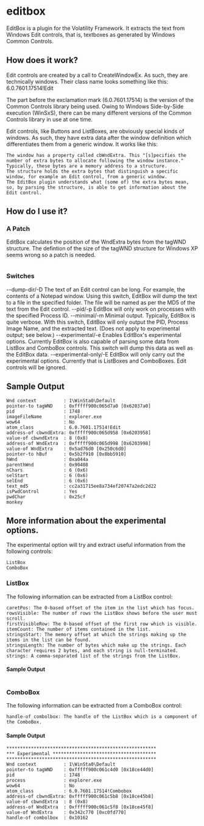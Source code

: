 # editbox
EditBox is a plugin for the Volatility Framework. It extracts the text from Windows Edit controls, that is, textboxes as generated by Windows Common Controls.

## How does it work?
Edit controls are created by a call to CreateWindowEx. As such, they are technically windows. Their class name looks something like this:
6.0.7601.17514!Edit

The part before the exclamation mark (6.0.7601.17514) is the version of the Common Controls library being used. Owing to Windows Side-by-Side execution (WinSxS), there can be many different versions of the Common Controls library in use at one time.

Edit controls, like Buttons and ListBoxes, are obviously special kinds of windows. As such, they have extra data after the window definition which differentiates them from a generic window. It works like this:

    The window has a property called cbWndExtra. This "[s]pecifies the number of extra bytes to allocate following the window instance."
    Typically, these bytes are a memory address to a structure.
    The structure holds the extra bytes that distinguish a specific window, for example an Edit control, from a generic window.
    The EditBox plugin understands what (some of) the extra bytes mean, so, by parsing the structure, is able to get information about the Edit control.

## How do I use it?
### A Patch
EditBox calculates the position of the WndExtra bytes from the tagWND structure. The defintion of the size of the tagWND structure for Windows XP seems wrong so a patch is needed.
```
```
### Switches
--dump-dir/-D 	The text of an Edit control can be long. For example, the contents of a Notepad window. Using this switch, EditBox will dump the text to a file in the specified folder. The file will be named as per the MD5 of the text from the Edit control.
--pid/-p 	EditBox will only work on processes with the specified Process ID.
--minimal/-m 	Minimal output. Typically, EditBox is quite verbose. With this switch, EditBox will only output the PID, Process Image Name, and the extracted text. (Does not apply to experimental output; see below.)
--experimental/-e 	Enables EditBox's experimental options. Currently EditBox is also capable of parsing some data from ListBox and ComboBox controls. This switch will dump this data as well as the EditBox data.
--experimental-only/-E 	EditBox will only carry out the experimental options. Currently that is ListBoxes and ComboBoxes. Edit controls will be ignored.

## Sample Output
```
Wnd context          : 1\WinSta0\Default
pointer-to tagWND    : 0xfffff900c065d7a0 [0x62037a0]
pid                  : 1748
imageFileName        : explorer.exe
wow64                : No
atom_class           : 6.0.7601.17514!Edit
address-of cbwndExtra: 0xfffff900c065d958 [0x6203958]
value-of cbwndExtra  : 8 (0x8)
address-of WndExtra  : 0xfffff900c065d998 [0x6203998]
value-of WndExtra    : 0x5ad76d0 [0x250c6d0]
pointer-to hBuf      : 0x5b2f910 [0x8bb5910]
hWnd                 : 0xa044a
parenthWnd           : 0x90408
nChars               : 6 (0x6)
selStart             : 6 (0x6)
selEnd               : 6 (0x6)
text_md5             : cc2a31715ee8a734ef20747a2edc2d22
isPwdControl         : Yes
pwdChar              : 0x25cf
monkey
```
## More information about the experimental options.
The experimental option will try and extract useful information from the following controls:

    ListBox
    ComboBox
### ListBox
The following information can be extracted from a ListBox control:

    caretPos: The 0-based offset of the item in the list which has focus.
    rowsVisible: The number of rows the ListBox shows before the user must scroll.
    firstVisibleRow: The 0-based offset of the first row which is visible.
    itemCount: The number of items contained in the list.
    stringsStart: The memory offset at which the strings making up the items in the list can be found.
    stringsLength: The number of bytes which make up the strings. Each character requires 2 bytes, and each string is null-terminated.
    strings: A comma-separated list of the strings from the ListBox.

#### Sample Output
```

```
### ComboBox
The following information can be extracted from a ComboBox control:

    handle-of combolbox: The handle of the ListBox which is a component of the ComboBox.
#### Sample Output
```
*******************************************************
*** Experimental **************************************
*******************************************************
Wnd context          : 1\WinSta0\Default
pointer-to tagWND    : 0xfffff900c061c4d0 [0x18ce44d0]
pid                  : 1748
process              : explorer.exe
wow64                : No
atom_class           : 6.0.7601.17514!Combobox
address-of cbwndExtra: 0xfffff900c061c5b8 [0x18ce45b8]
value-of cbwndExtra  : 8 (0x8)
address-of WndExtra  : 0xfffff900c061c5f8 [0x18ce45f8]
value-of WndExtra    : 0x342c770 [0xc0fd770]
handle-of combolbox  : 0x10162
```
